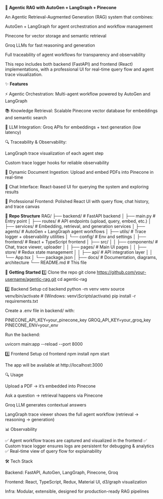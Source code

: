 🧠 **Agentic RAG with AutoGen + LangGraph + Pinecone**

An Agentic Retrieval-Augmented Generation (RAG) system that combines:

AutoGen + LangGraph for agent orchestration and workflow management

Pinecone for vector storage and semantic retrieval

Groq LLMs for fast reasoning and generation

Full traceability of agent workflows for transparency and observability

This repo includes both backend (FastAPI) and frontend (React) implementations, with a professional UI for real-time query flow and agent trace visualization.

✨ **Features**

⚡ Agentic Orchestration: Multi-agent workflow powered by AutoGen and LangGraph

📚 Knowledge Retrieval: Scalable Pinecone vector database for embeddings and semantic search

🧠 LLM Integration: Groq APIs for embeddings + text generation (low latency)

🔍 Traceability & Observability:

LangGraph trace visualization of each agent step

Custom trace logger hooks for reliable observability

📄 Dynamic Document Ingestion: Upload and embed PDFs into Pinecone in real-time

💬 Chat Interface: React-based UI for querying the system and exploring results

🎨 Professional Frontend: Polished React UI with query flow, chat history, and trace canvas

📂 **Repo Structure**
RAG/
├── backend/                # FastAPI backend
│   ├── main.py             # Entry point
│   ├── routes/             # API endpoints (upload, query, embed, etc.)
│   ├── services/           # Embedding, retrieval, and generation services
│   ├── agents/             # AutoGen + LangGraph agent workflows
│   ├── utils/              # Trace logger + observability utilities
│   └── config/             # Env and settings
│
├── frontend/               # React + TypeScript frontend
│   ├── src/
│   │   ├── components/     # Chat, trace viewer, uploader
│   │   ├── pages/          # Main UI pages
│   │   ├── store/          # Redux state management
│   │   ├── api/            # API integration layer
│   │   └── App.tsx
│   └── package.json
│
├── docs/                   # Documentation, diagrams, architecture
└── README.md               # This file

🚀 **Getting Started**
1️⃣ Clone the repo
git clone https://github.com/your-username/agentic-rag.git
cd agentic-rag

2️⃣ Backend Setup
cd backend
python -m venv venv
source venv/bin/activate   # (Windows: venv\Scripts\activate)
pip install -r requirements.txt


Create a .env file in backend/ with:

PINECONE_API_KEY=your_pinecone_key
GROQ_API_KEY=your_groq_key
PINECONE_ENV=your_env


Run the backend:

uvicorn main:app --reload --port 8000

3️⃣ Frontend Setup
cd frontend
npm install
npm start


The app will be available at http://localhost:3000

🔍 Usage

Upload a PDF → it’s embedded into Pinecone

Ask a question → retrieval happens via Pinecone

Groq LLM generates contextual answers

LangGraph trace viewer shows the full agent workflow (retrieval → reasoning → generation)

📊 Observability

✅ Agent workflow traces are captured and visualized in the frontend
✅ Custom trace logger ensures logs are persistent for debugging & analytics
✅ Real-time view of query flow for explainability

🛠 Tech Stack

Backend: FastAPI, AutoGen, LangGraph, Pinecone, Groq

Frontend: React, TypeScript, Redux, Material UI, d3/graph visualization

Infra: Modular, extensible, designed for production-ready RAG pipelines
